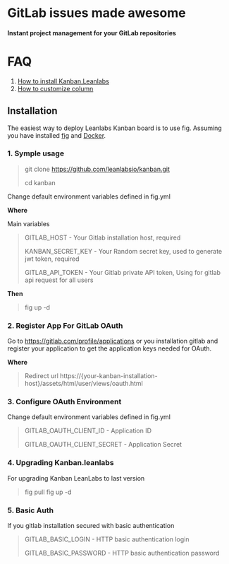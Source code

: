 
# GitLab issues made awesome

#### Instant project management for your GitLab repositories

# FAQ

1. [How to install Kanban.Leanlabs](https://github.com/leanlabsio/kanban/wiki/install)
2. [How to customize column](https://github.com/leanlabsio/kanban/wiki/Customizing-columns)


## Installation

The easiest way to deploy Leanlabs Kanban board is to use fig. 
Assuming you have installed [fig](http://www.fig.sh/) and [Docker](https://www.docker.com/).

### 1. Symple usage

> git clone https://github.com/leanlabsio/kanban.git
>
> cd kanban

Change default environment variables defined in fig.yml 

**Where**

Main variables

> GITLAB_HOST - Your Gitlab installation host, required
>
> KANBAN_SECRET_KEY - Your Random secret key, used to generate jwt token, required
>
> GITLAB_API_TOKEN - Your Gitlab private API token, Using for gitlab api request for all users

**Then**

> fig up -d

### 2. Register App For GitLab OAuth

Go to https://gitlab.com/profile/applications or you installation gitlab and register your application to get the application keys needed for OAuth.

**Where**

> Redirect url https://{your-kanban-installation-host}/assets/html/user/views/oauth.html

### 3. Configure OAuth Environment

Change default environment variables defined in fig.yml 

> GITLAB_OAUTH_CLIENT_ID - Application ID
> 
> GITLAB_OAUTH_CLIENT_SECRET - Application Secret 

### 4. Upgrading Kanban.leanlabs

For upgrading Kanban LeanLabs to last version

> fig pull
> fig up -d

### 5. Basic Auth

If you gitlab installation secured with basic authentication

> GITLAB_BASIC_LOGIN - HTTP basic authentication login
>
> GITLAB_BASIC_PASSWORD -  HTTP basic authentication password

